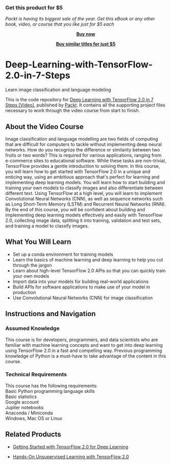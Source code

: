 
### Get this product for $5

<i>Packt is having its biggest sale of the year. Get this eBook or any other book, video, or course that you like just for $5 each</i>


<b><p align='center'>[Buy now](https://packt.link/9781789958614)</p></b>


<b><p align='center'>[Buy similar titles for just $5](https://subscription.packtpub.com/search)</p></b>


# Deep-Learning-with-TensorFlow-2.0-in-7-Steps
Learn image classification and language modeling

This is the code repository for [Deep Learning with TensorFlow 2.0 in 7 Steps [Video]](https://www.packtpub.com/in/data/deep-learning-with-tensorflow-2-0-in-7-steps-video), published by [Packt](https://www.packtpub.com/?utm_source=github). It contains all the supporting project files necessary to work through the video course from start to finish.

## About the Video Course
Image classification and language modelling are two fields of computing that are difficult for computers to tackle without implementing deep neural networks. How do you recognize the difference or similarity between two fruits or two words? This is required for various applications, ranging from e-commerce sites to educational software. While these tasks are non-trivial, TensorFlow provides a gentle introduction to solving them.
In this course, you will learn how to get started with TensorFlow 2.0 in a unique and enticing way, using an ambitious approach that's perfect for learning and implementing deep learning models. You will learn how to start building and training your own models to classify images and also differentiate between different text. Using TensorFlow at a high level, you will learn to implement Convolutional Neural Networks (CNN), as well as sequence networks such as Long Short-Term Memory (LSTM) and Recurrent Neural Networks (RNN).
By the end of this course, you will be confident about building and implementing deep learning models effectively and easily with TensorFlow 2.0, collecting image data, splitting it into training, validation and test sets, and training a model to classify images.

<H2>What You Will Learn</H2>
<DIV class=book-info-will-learn-text>
<UL>
<LI>Set up a conda environment for training models
<LI>Learn the basics of machine learning and deep learning to help you cut through the jargon
<LI>Learn about high-level TensorFlow 2.0 APIs so that you can quickly train your own models
<LI>Import data into your models for building real-world applications
<LI>Build APIs for software applications to make use of your model in production
<LI>Use Convolutional Neural Networks (CNN) for image classification
</LI></UL></DIV>

## Instructions and Navigation
### Assumed Knowledge
This course is for developers, programmers, and data scientists who are familiar with machine learning concepts and want to get into deep learning using TensorFlow 2.0 in a fast and compelling way. Previous programming knowledge of Python is a must-have to take advantage of the content in this course.

### Technical Requirements
This course has the following requirements:<br/>
Basic Python programming language skills<br/>
Basic statistics <br/>
Google account <br/> 
Jupiter notebooks <br/>
Anaconda / Miniconda <br/>
Windows, Mac OS or Linux<br/>






## Related Products
* [ Getting Started with TensorFlow 2.0 for Deep Learning](https://www.packtpub.com/application-development/getting-started-tensorflow-20-deep-learning-video)

* [Hands-On Unsupervised Learning with TensorFlow 2.0](https://www.packtpub.com/in/big-data-and-business-intelligence/hands-unsupervised-learning-tensorflow-20-video)

